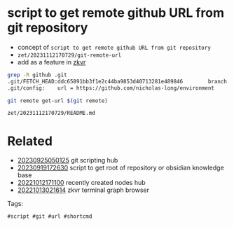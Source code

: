 # script to get remote github URL from git repository

- concept of `script to get remote github URL from git repository`
- `zet/20231112170729/git-remote-url`
- add as a feature in [zkvr](/zet/20221013021614/README.md)

```bash
grep -R github .git
.git/FETCH_HEAD:ddc65891bb3f1e2c44ba9853d40713281e489846		branch 'main' of https://github.com/nicholas-long/environment
.git/config:	url = https://github.com/nicholas-long/environment

git remote get-url $(git remote)
```

` zet/20231112170729/README.md `

# Related

- [20230925050125](/zet/20230925050125/README.md) git scripting hub
- [20230919172630](/zet/20230919172630/README.md) script to get root of repository or obsidian knowledge base
- [20221012171100](/zet/20221012171100/README.md) recently created nodes hub
- [20221013021614](/zet/20221013021614/README.md) zkvr terminal graph browser

Tags:

    #script #git #url #shortcmd
